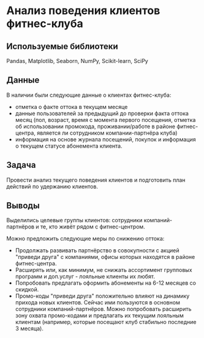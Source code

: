 # Анализ поведения клиентов фитнес-клуба


## Используемые библиотеки
Pandas, Matplotlib, Seaborn, NumPy, Scikit-learn, SciPy


## Данные

В наличии были следующие данные о клиентах фитнес-клуба:
- отметка о факте оттока в текущем месяце
- данные пользователей за предыдущий до проверки факта оттока месяц (пол, возраст, время с момента первого посещения, отметка об использовании промокода, проживании/работе в районе фитнес-центра, является ли сотрудником компании-партнёра клуба)
- информация на основе журнала посещений, покупок и информация о текущем статусе абонемента клиента.

## Задача

Провести анализ текущего поведения клиентов и подготовить план действий по удержанию клиентов.


## Выводы

Выделились целевые группы клиентов: сотрудники компаний-партнёров и те, кто живёт рядом с фитнес-центром.

Можно предложить следующие меры по снижению оттока:
- Продолжать развивать партнёрство в совокупности с акцией "приведи друга" с компаниями, офисы которых находятся в районе фитнес-центра.
- Расширять или, как минимум, не снижать ассортимент групповых программ и доп.услуг - лояльные клиенты их любят.
- Попробовать предлагать оформить абонементы на 6-12 месяцев со скидкой.
- Промо-коды "приведи друга" положительно влияют на динамику прихода новых клиентов. Сейчас ими пользуются в основном сотрудники компаний-партнёров. Можно попробовать расширить зону охвата промо-кодами и предлагать их текущим лояльным клиентам (например, которые посещают клуб стабильно последние 3 месяца).
